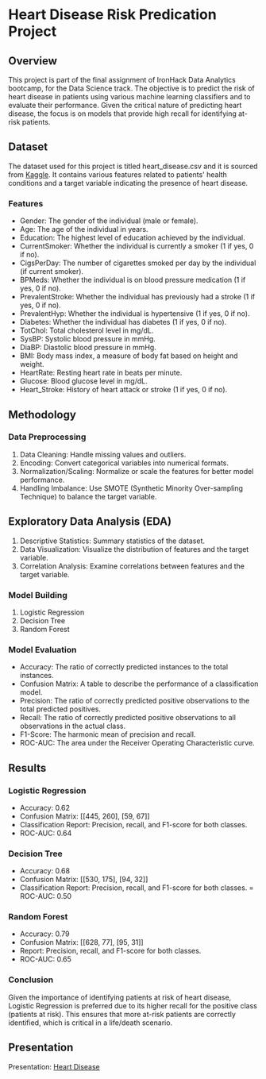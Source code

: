 # Heart Disease Risk Predication Project

## Overview 
This project is part of the final assignment of IronHack Data Analytics bootcamp, for the Data Science track. The objective is to predict the risk of heart disease in patients using various machine learning classifiers and to evaluate their performance. Given the critical nature of predicting heart disease, the focus is on models that provide high recall for identifying at-risk patients.

## Dataset
The dataset used for this project is titled heart_disease.csv and it is sourced from [Kaggle](https://www.kaggle.com/datasets/mirzahasnine/heart-disease-dataset?select=heart_disease.csv). It contains various features related to patients' health conditions and a target variable indicating the presence of heart disease.

### Features 
- Gender: The gender of the individual (male or female).
- Age: The age of the individual in years.
- Education: The highest level of education achieved by the individual.
- CurrentSmoker: Whether the individual is currently a smoker (1 if yes, 0 if no).
- CigsPerDay: The number of cigarettes smoked per day by the individual (if current smoker).
- BPMeds: Whether the individual is on blood pressure medication (1 if yes, 0 if no).
- PrevalentStroke: Whether the individual has previously had a stroke (1 if yes, 0 if no).
- PrevalentHyp: Whether the individual is hypertensive (1 if yes, 0 if no).
- Diabetes: Whether the individual has diabetes (1 if yes, 0 if no).
- TotChol: Total cholesterol level in mg/dL.
- SysBP: Systolic blood pressure in mmHg.
- DiaBP: Diastolic blood pressure in mmHg.
- BMI: Body mass index, a measure of body fat based on height and weight.
- HeartRate: Resting heart rate in beats per minute.
- Glucose: Blood glucose level in mg/dL.
- Heart_Stroke: History of heart attack or stroke (1 if yes, 0 if no).

## Methodology
### Data Preprocessing
1. Data Cleaning: Handle missing values and outliers.
2. Encoding: Convert categorical variables into numerical formats.
3. Normalization/Scaling: Normalize or scale the features for better model performance.
4. Handling Imbalance: Use SMOTE (Synthetic Minority Over-sampling Technique) to balance the target variable.

## Exploratory Data Analysis (EDA)
1. Descriptive Statistics: Summary statistics of the dataset.
2. Data Visualization: Visualize the distribution of features and the target variable.
3. Correlation Analysis: Examine correlations between features and the target variable.

### Model Building
1. Logistic Regression
2. Decision Tree
3. Random Forest

### Model Evaluation
- Accuracy: The ratio of correctly predicted instances to the total instances.
- Confusion Matrix: A table to describe the performance of a classification model.
- Precision: The ratio of correctly predicted positive observations to the total predicted positives.
- Recall: The ratio of correctly predicted positive observations to all observations in the actual class.
- F1-Score: The harmonic mean of precision and recall.
- ROC-AUC: The area under the Receiver Operating Characteristic curve.

## Results
### Logistic Regression
- Accuracy: 0.62
- Confusion Matrix: [[445, 260], [59, 67]]
- Classification Report: Precision, recall, and F1-score for both classes.
- ROC-AUC: 0.64

### Decision Tree
- Accuracy: 0.68
- Confusion Matrix: [[530, 175], [94, 32]]
- Classification Report: Precision, recall, and F1-score for both classes.
= ROC-AUC: 0.50

### Random Forest
- Accuracy: 0.79
- Confusion Matrix: [[628, 77], [95, 31]]
-  Report: Precision, recall, and F1-score for both classes.
-  ROC-AUC: 0.65

### Conclusion
Given the importance of identifying patients at risk of heart disease, Logistic Regression is preferred due to its higher recall for the positive class (patients at risk). This ensures that more at-risk patients are correctly identified, which is critical in a life/death scenario.

## Presentation
Presentation: [Heart Disease](https://www.canva.com/design/DAGJYpf-X3o/oFpB6XnRiEzkf_t663EGng/edit?utm_content=DAGJYpf-X3o&utm_campaign=designshare&utm_medium=link2&utm_source=sharebutton)
